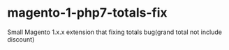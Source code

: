 # magento-1-php7-totals-fix
Small Magento 1.x.x extension that fixing totals bug(grand total not include discount)
